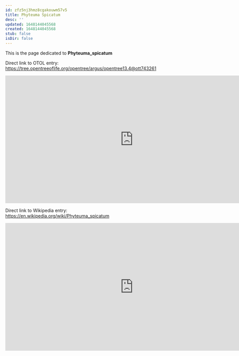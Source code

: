 ```yaml
---
id: zfz5nj3hmz8cgakouwm57v5
title: Phyteuma Spicatum
desc: ''
updated: 1648144045568
created: 1648144045568
stub: false
isDir: false
---
```

This is the page dedicated to **Phyteuma_spicatum**


Direct link to OTOL entry: https://tree.opentreeoflife.org/opentree/argus/opentree13.4@ott743261



<html>
    <body>
    <iframe src="https://tree.opentreeoflife.org/opentree/argus/opentree13.4@ott743261"
    width="800" height="400" frameborder="0" allowfullscreen> </iframe>
    </body>
</html>
    


Direct link to Wikipedia entry: https://en.wikipedia.org/wiki/Phyteuma_spicatum



<html>
    <body>
    <iframe src="https://en.wikipedia.org/wiki/Phyteuma_spicatum"
    width="800" height="400" frameborder="0" allowfullscreen> </iframe>
    </body>
</html>
    
